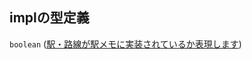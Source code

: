 ## implの型定義

`boolean` ([駅・路線が駅メモに実装されているか表現します](data-properties-路線リスト-items-properties-駅路線が駅メモに実装されているか表現します.md))
